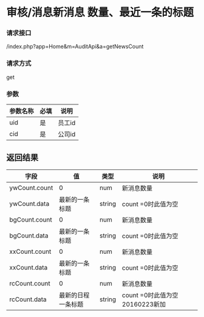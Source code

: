 # **审核/消息新消息 数量、最近一条的标题**


### **请求接口**
/index.php?app=Home&m=AuditApi&a=getNewsCount


### **请求方式**
get


### **参数**
| 参数名称  |必填|     说明      |
|------|-----|------|
| uid     | 是 |   员工id   |
| cid     | 是 |   公司id   |







## 返回结果
|字段       |值             |类型    |说明           |
| --------- |--------      |--------|--------       |
|ywCount.count     | 0 |num |  新消息数量    |
|ywCount.data       |最新的一条标题        |string  |count =0时此值为空    |
|bgCount.count     | 0 |num |  新消息数量    |
|bgCount.data       |最新的一条标题        |string  |count =0时此值为空    |
|xxCount.count     | 0 |num |  新消息数量    |
|xxCount.data       |最新的一条标题        |string  |count =0时此值为空    |
|rcCount.count     | 0 |num |  新消息数量    |
|rcCount.data       |最新的日程一条标题        |string  |count =0时此值为空   20160223新加   |
